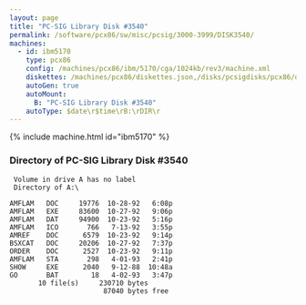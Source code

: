 ```yaml
---
layout: page
title: "PC-SIG Library Disk #3540"
permalink: /software/pcx86/sw/misc/pcsig/3000-3999/DISK3540/
machines:
  - id: ibm5170
    type: pcx86
    config: /machines/pcx86/ibm/5170/cga/1024kb/rev3/machine.xml
    diskettes: /machines/pcx86/diskettes.json,/disks/pcsigdisks/pcx86/diskettes.json
    autoGen: true
    autoMount:
      B: "PC-SIG Library Disk #3540"
    autoType: $date\r$time\rB:\rDIR\r
---
```


{% include machine.html id="ibm5170" %}

### Directory of PC-SIG Library Disk #3540

     Volume in drive A has no label
     Directory of A:\

    AMFLAM   DOC     19776  10-28-92   6:08p
    AMFLAM   EXE     83600  10-27-92   9:06p
    AMFLAM   DAT     94900  10-23-92   5:16p
    AMFLAM   ICO       766   7-13-92   3:55p
    AMREF    DOC      6579  10-23-92   9:14p
    BSXCAT   DOC     20206  10-27-92   7:37p
    ORDER    DOC      2527  10-23-92   9:11p
    AMFLAM   STA       298   4-01-93   2:41p
    SHOW     EXE      2040   9-12-88  10:48a
    GO       BAT        18   4-02-93   3:47p
           10 file(s)     230710 bytes
                           87040 bytes free
